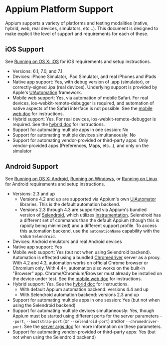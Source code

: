 # Appium Platform Support

Appium supports a variety of platforms and testing modalities (native,
hybrid, web, real devices, simulators, etc...). This document is designed to
make explicit the level of support and requirements for each of these.

## iOS Support

See [Running on OS X: iOS](running-on-osx.md) for iOS requirements and setup
instructions.

* Versions: 6.1, 7.0, and 7.1
* Devices: iPhone Simulator, iPad Simulator, and real iPhones and iPads
* Native app support: Yes, with debug version of .app (simulator),
  or correctly-signed .ipa (real devices). Underlying support is provided by
  Apple's [UIAutomation](https://developer.apple.com/library/ios/documentation/DeveloperTools/Reference/UIAutomationRef/_index.html)
  framework.
* Mobile web support: Yes, via automation of mobile Safari. For real devices,
  ios-webkit-remote-debugger is required, and automation of native aspects of
  the Safari interface is not possible. See the [mobile web doc](mobile-web.md) for instructions.
* Hybrid support: Yes. For real devices, ios-webkit-remote-debugger is
  required. See the [hybrid doc](hybrid.md) for instructions.
* Support for automating multiple apps in one session: No
* Support for automating multiple devices simultaneously: No
* Support for automating vendor-provided or third-party apps: Only
  vendor-provided apps (Preferences, Maps, etc...), and only on the simulator

## Android Support

See [Running on OS X: Android](running-on-osx.md),
[Running on Windows](running-on-windows.md), or
[Running on Linux](running-on-linux.md) for Android requirements and setup
instructions.

* Versions: 2.3 and up
  * Versions 4.2 and up are supported via Appium's own [UiAutomator](http://developer.android.com/tools/help/uiautomator/index.html)
    libraries. This is the default automation backend.
  * Versions 2.3 through 4.3 are supported via Appium's bundled version of
    [Selendroid](http://selendroid.io), which utilizes [Instrumentation](http://developer.android.com/reference/android/app/Instrumentation.html).
    Selendroid has a different set of commands than the default Appium (though
    this is rapidly being minimized) and a different support profile. To
    access this automation backend, use the `automationName` capability with
    the value `Selendroid`.
* Devices: Android emulators and real Android devices
* Native app support: Yes
* Mobile web support: Yes (but not when using Selendroid backend). Automation
  is effected using a bundled [Chromedriver](https://code.google.com/p/selenium/wiki/ChromeDriver)
  server as a proxy. With 4.2 and 4.3, automation works on official Chrome
  browser or Chromium only. With 4.4+, automation also works on the built-in
  "Browser" app. Chrome/Chromium/Browser must already be installed on the
  device under test. See the [mobile web doc](mobile-web.md) for instructions.
* Hybrid support: Yes. See the [hybrid doc](hybrid.md) for instructions.
  * With default Appium automation backend: versions 4.4 and up
  * With Selendroid automation backend: versions 2.3 and up
* Support for automating multiple apps in one session: Yes (but not when
  using the Selendroid backend)
* Support for automating multiple devices simultaneously: Yes,
  though Appium must be started using different ports for the server
   parameters `--port`, `--bootstrap-port` (or `--selendroid-port`) and/or
  `--chromedriver-port`. See the [server args doc](server-args.md) for more
  information on these parameters.
* Support for automating vendor-provided or third-party apps: Yes (but not
  when using the Selendroid backend)
